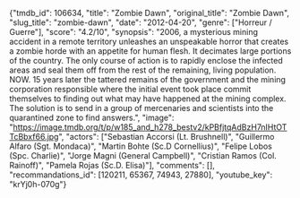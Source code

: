 {"tmdb_id": 106634, "title": "Zombie Dawn", "original_title": "Zombie Dawn", "slug_title": "zombie-dawn", "date": "2012-04-20", "genre": ["Horreur / Guerre"], "score": "4.2/10", "synopsis": "2006, a mysterious mining accident in a remote territory unleashes an unspeakable horror that creates a zombie horde with an appetite for human flesh. It decimates large portions of the country. The only course of action is to rapidly enclose the infected areas and seal them off from the rest of the remaining, living population. NOW. 15 years later the tattered remains of the government and the mining corporation responsible where the initial event took place commit themselves to finding out what may have happened at the mining complex. The solution is to send in a group of mercenaries and scientists into the quarantined zone to find answers.", "image": "https://image.tmdb.org/t/p/w185_and_h278_bestv2/kPBfjtqAdBzH7nIHtOTTcBbxf66.jpg", "actors": ["Sebastian Accorsi (Lt. Brushnell)", "Guillermo Alfaro (Sgt. Mondaca)", "Martin Bohte (Sc.D Cornellius)", "Felipe Lobos (Spc. Charlie)", "Jorge Magni (General Campbell)", "Cristian Ramos (Col. Rainoff)", "Pamela Rojas (Sc.D. Elisa)"], "comments": [], "recommandations_id": [120211, 65367, 74943, 27880], "youtube_key": "krYj0h-070g"}